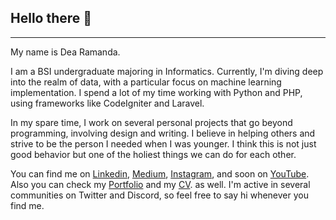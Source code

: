 ## Hello there 👋

___
My name is Dea Ramanda.

I am a BSI undergraduate majoring in Informatics. Currently, I'm diving deep into the realm of data, with a particular focus on machine learning implementation. I spend a lot of my time working with Python and PHP, using frameworks like CodeIgniter and Laravel.

In my spare time, I work on several personal projects that go beyond programming, involving design and writing. I believe in helping others and strive to be the person I needed when I was younger. I think this is not just good behavior but one of the holiest things we can do for each other.

You can find me on [Linkedin](https://www.linkedin.com/in/adnamard), [Medium](https://medium.com/@Adnamar), [Instagram](https://www.instagram.com/hid.io/), and soon on [YouTube](https://www.youtube.com/@senzaura1439/streams). Also you can check my [Portfolio](https://shorturl.at/VWw4C) and my [CV](https://drive.google.com/file/d/1mb4CkWtscSJJAQdcnoiik5GGmTNgemN8/view?usp=sharing). as well. I'm active in several communities on Twitter and Discord, so feel free to say hi whenever you find me.

